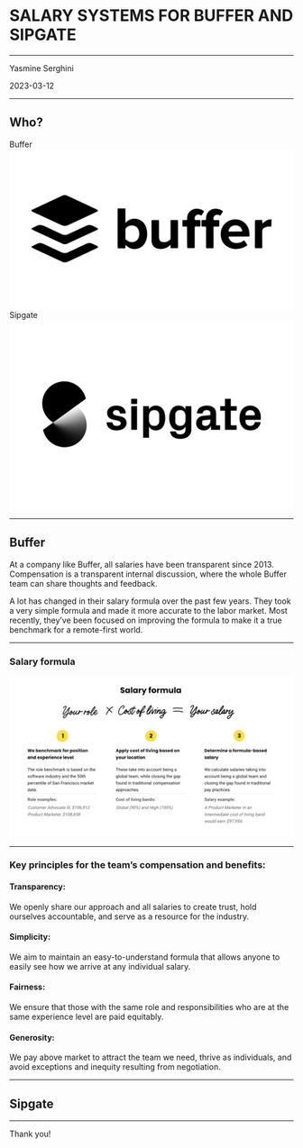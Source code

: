 # SALARY SYSTEMS FOR BUFFER AND SIPGATE

---

Yasmine Serghini

2023-03-12

---

## Who?

Buffer ![LOGO B](Buffer-Logo.png)
Sipgate ![LOGO S](Sipgate-Logo.wine.png)

---

## Buffer

At a company like Buffer, all salaries have been transparent since 2013. Compensation is a transparent internal discussion, where the whole Buffer team can share thoughts and feedback.

A lot has changed in their salary formula over the past few years. They took a very simple formula and made it more accurate to the labor market. Most recently, they’ve been focused on improving the formula to make it a true benchmark for a remote-first world.

---

### Salary formula

![Buffer formula](Salary%20formula.png)

---

### Key principles for the team’s compensation and benefits:

#### Transparency:

We openly share our approach and all salaries to create trust, hold ourselves accountable, and serve as a resource for the industry.

#### Simplicity:

We aim to maintain an easy-to-understand formula that allows anyone to easily see how we arrive at any individual salary.

#### Fairness:

We ensure that those with the same role and responsibilities who are at the same experience level are paid equitably.

#### Generosity:

We pay above market to attract the team we need, thrive as individuals, and avoid exceptions and inequity resulting from negotiation.

---

## Sipgate

---

Thank you!
